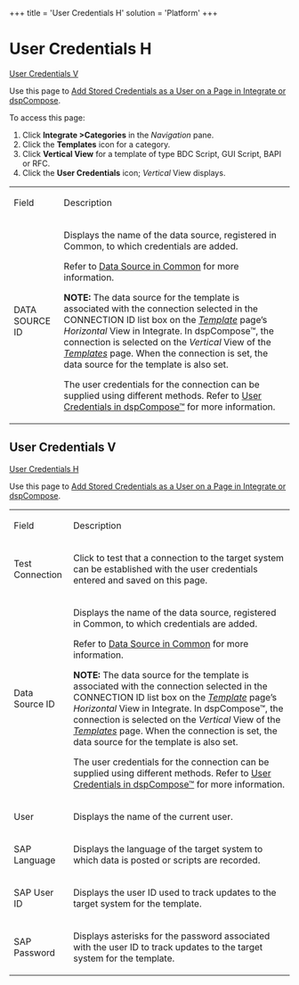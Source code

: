 +++
title = 'User Credentials H'
solution = 'Platform'
+++

# User Credentials H

[User Credentials V](User_Credentials_H.htm#User_Credentials_V)

<div class="use">

Use this page to [Add Stored Credentials as a User on a Page in
Integrate or
dspCompose](../../../Data_Quality/dspCompose/Config/Add_Stored_Credentials_as_a_User_on_a_Page_in_Integrate_or_dspCompose.htm).

</div>

To access this page:

1.  Click <span style="font-weight: bold;">Integrate
    \></span><span style="font-weight: bold;">Categories</span> in the
    <span style="font-style: italic;">Navigation</span> pane.
2.  Click the <span style="font-weight: bold;">Templates</span> icon for
    a category.
3.  Click <span style="font-weight: bold;">Vertical View</span> for a
    template of type BDC Script, GUI Script, BAPI or RFC.
4.  Click the <span style="font-weight: bold;">User Credentials</span>
    icon; <span style="font-style: italic;">Vertical</span> View
    displays.

<table>
<tbody>
<tr class="odd">
<td><p>Field</p></td>
<td><p>Description</p></td>
</tr>
<tr class="even">
<td><p>DATA SOURCE ID</p></td>
<td><p>Displays the name of the data source, registered in Common, to which credentials are added.</p>
<p>Refer to <a href="../Use_Cases/Data_Sources_in_Common.htm">Data Source in Common</a> for more information.</p>
<p><strong>NOTE:</strong> The data source for the template is associated with the connection selected in the CONNECTION ID list box on the <span style="font-style: italic;"><a href="../../Integrate/Page_Desc/Template_H.htm">Template</a></span> page’s <span style="font-style: italic;">Horizontal</span> View in Integrate. In dspCompose™, the connection is selected on the <span style="font-style: italic;">Vertical</span> View of the <span style="font-style: italic;"><a href="../../../Data_Quality/dspCompose/Page_Desc/Templates_H.htm">Templates</a></span> page. When the connection is set, the data source for the template is also set.</p>
<p>The user credentials for the connection can be supplied using different methods. Refer to <a href="../../../Data_Quality/dspCompose/Config/User_Credentials_in_dspCompose.htm">User Credentials in dspCompose™</a> for more information.</p></td>
</tr>
</tbody>
</table>

## <span id="User_Credentials_V"></span>User Credentials V

[User Credentials H](User_Credentials_H.htm)

<div class="use">

Use this page to [Add Stored Credentials as a User on a Page in
Integrate or
dspCompose](../../../Data_Quality/dspCompose/Config/Add_Stored_Credentials_as_a_User_on_a_Page_in_Integrate_or_dspCompose.htm).

</div>

<table>
<tbody>
<tr class="odd">
<td><p>Field</p></td>
<td><p>Description</p></td>
</tr>
<tr class="even">
<td><p>Test Connection</p></td>
<td><p>Click to test that a connection to the target system can be established with the user credentials entered and saved on this page.</p></td>
</tr>
<tr class="odd">
<td><p>Data Source ID</p></td>
<td><p>Displays the name of the data source, registered in Common, to which credentials are added.</p>
<p>Refer to <a href="../Use_Cases/Data_Sources_in_Common.htm">Data Source in Common</a> for more information.</p>
<p><strong>NOTE:</strong> The data source for the template is associated with the connection selected in the CONNECTION ID list box on the <span style="font-style: italic;"><a href="../../Integrate/Page_Desc/Template_H.htm">Template</a></span> page’s <span style="font-style: italic;">Horizontal</span> View in Integrate. In dspCompose™, the connection is selected on the <span style="font-style: italic;">Vertical</span> View of the <span style="font-style: italic;"><a href="../../../Data_Quality/dspCompose/Page_Desc/Templates_H.htm">Templates</a></span> page. When the connection is set, the data source for the template is also set.</p>
<p>The user credentials for the connection can be supplied using different methods. Refer to <a href="../../../Data_Quality/dspCompose/Config/User_Credentials_in_dspCompose.htm">User Credentials in dspCompose™</a> for more information.</p></td>
</tr>
<tr class="even">
<td><p>User</p></td>
<td><p>Displays the name of the current user.</p></td>
</tr>
<tr class="odd">
<td><p>SAP Language</p></td>
<td><p>Displays the language of the target system to which data is posted or scripts are recorded.</p></td>
</tr>
<tr class="even">
<td><p>SAP User ID</p></td>
<td><p>Displays the user ID used to track updates to the target system for the template.</p></td>
</tr>
<tr class="odd">
<td><p>SAP Password</p></td>
<td><p>Displays asterisks for the password associated with the user ID to track updates to the target system for the template.</p></td>
</tr>
</tbody>
</table>
